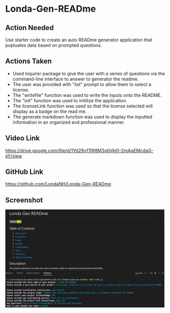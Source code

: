 # Londa-Gen-READme

## Action Needed
Use starter code to create an auto READme generator application that popluates data based on prompted questions.  

##  Actions Taken
* Used Inquirer package to give the user with a series of questions via the command-line interface to answer to generator the readme. 
* The user was provided with "list" prompt to allow them to select a license. 
* The "writefile" function was used to write the inputs onto the README. 
* The "init" function was used to initilize the application. 
* The licenseLink function was used so that the license selected will display as a badge on the read me. 
* The generate markdown function was used to display the inputted information in an organized and professional manner. 

## Video Link
https://drive.google.com/file/d/1Yd29y1TtR8M3vbVkt0-2mAqEMcdaG-eY/view

## GitHub Link
https://github.com/LondaNH/Londa-Gen-READme

## Screenshot
<img src="readmescreenshot.png" width="500px"/>